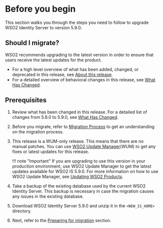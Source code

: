 # Before you begin

This section walks you through the steps you need to follow to upgrade
WSO2 Identity Server to version 5.9.0. 

## Should I migrate?

WSO2 recommends upgrading to the latest version in order to ensure that
users receive the latest updates for the product.

-   For a high level overview of what has been added, changed, or
    deprecated in this release, see [About this
    release](../../get-started/about-this-release).
-   For a detailed overview of behavioral changes in this release, see
    [What Has Changed](../../setup/migrating-what-has-changed).
    
## Prerequisites

1.  Review what has been changed in this release. For a detailed list of
    changes from 5.8.0 to 5.9.0, see
    [What Has Changed](../../setup/migrating-what-has-changed).

2.  Before you migrate, refer to [Migration Process](https://is.docs.wso2.com/en/5.9.0/setup/migration-process/) 
    to get an understanding on the migration process.

3.  This release is a WUM-only release. This means that there are no
    manual patches. You can use [WSO2 Update Manager](https://wso2.com/updates/wum)(WUM) to get any
    fixes or latest updates for this release.

    !!! note "Important"
        If you are upgrading to use this version in your production
        environment, use WSO2 Update Manager to get the latest updates
        available for WSO2 IS 5.9.0. For more information on how to use WSO2
        Update Manager, see [Updating WSO2 Products](https://docs.wso2.com/display/updates/Using+WSO2+Update+Manager).

4.  Take a backup of the existing database used by the current WSO2 Identity Server. 
    This backup is necessary in case the migration causes any issues in the existing database.

5.  Download WSO2 Identity Server 5.9.0 and unzip it in the `<NEW_IS_HOME>` directory.

6.  Next, refer to the [Preparing for migration](../../setup/migrating-preparing-for-migration) section.